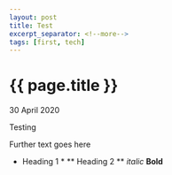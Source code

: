```yaml
---
layout: post
title: Test
excerpt_separator: <!--more-->
tags: [first, tech]
---
```


{{ page.title }}
================

<p class="meta">30 April 2020</p>

Testing
<!--more-->
Further text goes here
* Heading 1 *
** Heading 2 **
_italic_
__Bold__ 
